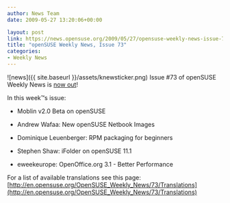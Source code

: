 ```yaml
---
author: News Team
date: 2009-05-27 13:20:06+00:00

layout: post
link: https://news.opensuse.org/2009/05/27/opensuse-weekly-news-issue-73/
title: "openSUSE Weekly News, Issue 73"
categories:
- Weekly News
---
```

![news]({{ site.baseurl }}/assets/knewsticker.png) Issue #73 of openSUSE Weekly News is [now out](http://en.opensuse.org/OpenSUSE_Weekly_News/73)!  
  

In this week™s issue:
 

  *   Moblin v2.0 Beta on openSUSE 

  *   Andrew Wafaa: New openSUSE Netbook Images 

  *   Dominique Leuenberger: RPM packaging for beginners 

  *   Stephen Shaw: iFolder on openSUSE 11.1 

  *   eweekeurope: OpenOffice.org 3.1 - Better Performance 




For a list of available translations see this page:
[http://en.opensuse.org/OpenSUSE_Weekly_News/73/Translations](http://en.opensuse.org/OpenSUSE_Weekly_News/73/Translations)		
